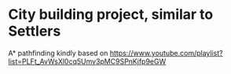 # City building project, similar to Settlers

A* pathfinding kindly based on https://www.youtube.com/playlist?list=PLFt_AvWsXl0cq5Umv3pMC9SPnKjfp9eGW
